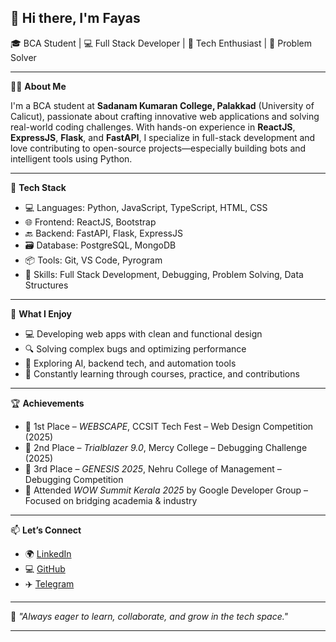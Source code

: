 ## 👋 Hi there, I'm Fayas

🎓 BCA Student | 💻 Full Stack Developer | 🤖 Tech Enthusiast | 🧠 Problem Solver

---

🧑‍💻 **About Me**

I'm a BCA student at **Sadanam Kumaran College, Palakkad** (University of Calicut), passionate about crafting innovative web applications and solving real-world coding challenges.
With hands-on experience in **ReactJS**, **ExpressJS**, **Flask**, and **FastAPI**, I specialize in full-stack development and love contributing to open-source projects—especially building bots and intelligent tools using Python.

---

🔧 **Tech Stack**

- 💻 Languages: Python, JavaScript, TypeScript, HTML, CSS
- 🌐 Frontend: ReactJS, Bootstrap
- 🔙 Backend: FastAPI, Flask, ExpressJS
- 🗃️ Database: PostgreSQL, MongoDB
- 📦 Tools: Git, VS Code, Pyrogram
- 🧠 Skills: Full Stack Development, Debugging, Problem Solving, Data Structures

---

🔧 **What I Enjoy**

- 💻 Developing web apps with clean and functional design
- 🔍 Solving complex bugs and optimizing performance
- 🚀 Exploring AI, backend tech, and automation tools
- 🧠 Constantly learning through courses, practice, and contributions

---

🏆 **Achievements**

- 🥇 1st Place – *WEBSCAPE*, CCSIT Tech Fest – Web Design Competition (2025)
- 🥈 2nd Place – *Trialblazer 9.0*, Mercy College – Debugging Challenge (2025)
- 🥉 3rd Place – *GENESIS 2025*, Nehru College of Management – Debugging Competition
- 🎯 Attended *WOW Summit Kerala 2025* by Google Developer Group – Focused on bridging academia & industry

---

📫 **Let’s Connect**

- 🌍 [LinkedIn](https://www.linkedin.com/in/fayasnoushad)
- 💻 [GitHub](https://github.com/fayasnoushad)
- ✈️ [Telegram](https://telegram.me/fayasnoushad)

---

💬 *"Always eager to learn, collaborate, and grow in the tech space."*

---
